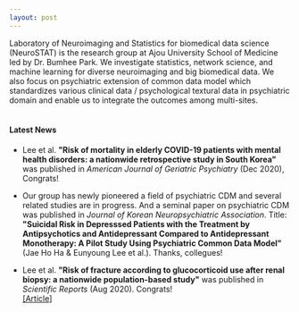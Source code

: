 ```yaml
---
layout: post
---
```

Laboratory of Neuroimaging and Statistics for biomedical data science (NeuroSTAT) is the research group at Ajou University School of Medicine led by Dr. Bumhee Park. We investigate statistics, network science, and machine learning for diverse neuroimaging and big biomedical data. We also focus on psychiatric extension of common data model which standardizes various clinical data / psychological textural data in psychiatric domain and enable us to integrate the outcomes among multi-sites.<br>
<br>

#### Latest News

* Lee et al. **"Risk of mortality in elderly COVID-19 patients with mental health disorders: a nationwide retrospective study in South Korea"** was published in _American Journal of Geriatric Psychiatry_ (Dec 2020), Congrats! <br> 

* Our group has newly pioneered a field of psychiatric CDM and several related studies are in progress. And a seminal paper on psychiatric CDM was published in _Journal of Korean Neuropsychiatric Association_. Title: **"Suicidal Risk in Depresssed Patients with the Treatment by Antipsychotics and Antidepressant Compared to Antidepressant Monotherapy: A Pilot Study Using Psychiatric Common Data Model"** (Jae Ho Ha & Eunyoung Lee et al.). Thanks, collegues!  <br> 

* Lee et al. **"Risk of fracture according to glucocorticoid use after renal biopsy: a nationwide population-based study"** was published in _Scientific Reports_ (Aug 2020). Congrats! <br>
[\[Article](https://www.nature.com/articles/s41598-020-70935-w)]

